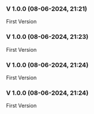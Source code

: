 
### V 1.0.0 (08-06-2024, 21:21)

First Version


### V 1.0.0 (08-06-2024, 21:23)

First Version


### V 1.0.0 (08-06-2024, 21:24)

First Version


### V 1.0.0 (08-06-2024, 21:24)

First Version

